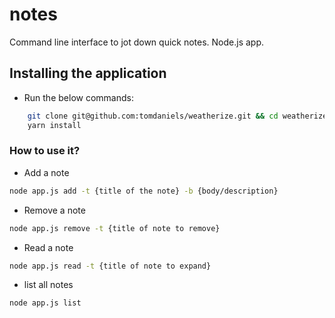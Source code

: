 # notes

Command line interface to jot down quick notes.
Node.js app. 

## Installing the application
- Run the below commands:
```bash
    git clone git@github.com:tomdaniels/weatherize.git && cd weatherize
    yarn install
```

### How to use it? 

- Add a note
```bash
node app.js add -t {title of the note} -b {body/description}
```

- Remove a note
```bash
node app.js remove -t {title of note to remove}
```

- Read a note
```bash
node app.js read -t {title of note to expand}
```

- list all notes
```bash
node app.js list
```